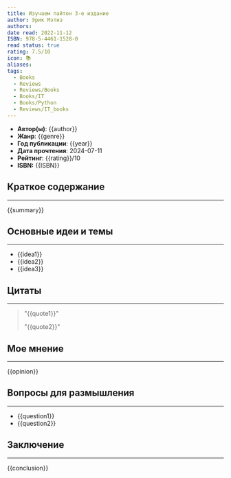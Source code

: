 ```yaml
---
title: Изучаем пайтон 3-е издание
author: Эрик Мэтиз
authors: 
date read: 2022-11-12
ISBN: 978-5-4461-1528-0
read status: true
rating: 7.5/10
icon: 📚
aliases: 
tags:
  - Books
  - Reviews
  - Reviews/Books
  - Books/IT
  - Books/Python
  - Reviews/IT_books
---
```


- **Автор(ы)**: {{author}}
- **Жанр**: {{genre}}
- **Год публикации**: {{year}}
- **Дата прочтения**: 2024-07-11
- **Рейтинг**: {{rating}}/10
- **ISBN:** {{ISBN}}



## Краткое содержание
---

{{summary}}




## Основные идеи и темы
---

- {{idea1}}
- {{idea2}}
- {{idea3}}



## Цитаты
---

> "{{quote1}}"
> 
> "{{quote2}}"




## Мое мнение
---

{{opinion}}




## Вопросы для размышления
---

- {{question1}}
- {{question2}}



## Заключение
---

{{conclusion}}